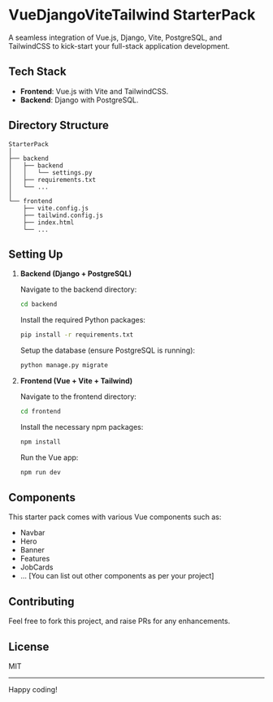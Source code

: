 # VueDjangoViteTailwind StarterPack

A seamless integration of Vue.js, Django, Vite, PostgreSQL, and TailwindCSS to kick-start your full-stack application development.

## Tech Stack

- **Frontend**: Vue.js with Vite and TailwindCSS.
- **Backend**: Django with PostgreSQL.

## Directory Structure

```
StarterPack
│
├── backend
│   ├── backend
│   │   └── settings.py
│   ├── requirements.txt
│   └── ...
│
└── frontend
    ├── vite.config.js
    ├── tailwind.config.js
    ├── index.html
    └── ...
```

## Setting Up

1. **Backend (Django + PostgreSQL)**

   Navigate to the backend directory:
   
   ```bash
   cd backend
   ```

   Install the required Python packages:
   
   ```bash
   pip install -r requirements.txt
   ```

   Setup the database (ensure PostgreSQL is running):
   
   ```bash
   python manage.py migrate
   ```

2. **Frontend (Vue + Vite + Tailwind)**

   Navigate to the frontend directory:
   
   ```bash
   cd frontend
   ```

   Install the necessary npm packages:
   
   ```bash
   npm install
   ```

   Run the Vue app:
   
   ```bash
   npm run dev
   ```

## Components

This starter pack comes with various Vue components such as:

- Navbar
- Hero
- Banner
- Features
- JobCards
- ... [You can list out other components as per your project]

## Contributing

Feel free to fork this project, and raise PRs for any enhancements.

## License

MIT

---

Happy coding!
